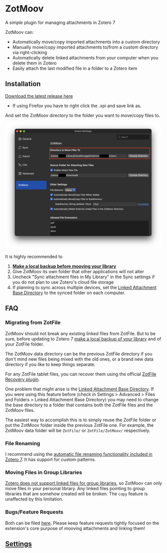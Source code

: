 # ZotMoov
A *simple* plugin for managing attachments in Zotero 7

ZotMoov can:
- Automatically move/copy imported attachments into a custom directory
- Manually move/copy imported attachments to/from a custom directory via right-clicking
- Automatically delete linked attachments from your computer when you delete them in Zotero
- Easily attach the last modified file in a folder to a Zotero item

## Installation

[Download the latest release here](https://github.com/wileyyugioh/zotmoov/releases/latest)
- If using Firefox you have to right click the .xpi and save link as.

And set the ZotMoov directory to the folder you want to move/copy files to.

<img src="res/Image2.png" width="500"/>

It is highly recommended to
1. **[Make a local backup before mooving your library](https://www.zotero.org/support/zotero_data#backing_up_your_zotero_data)**
2. Give ZotMoov its own folder that other applications will not alter
3. Uncheck "Sync attachment files in My Library" in the Sync settings if you do not plan to use Zotero's cloud file storage
4. If planning to sync across multiple devices, set the [Linked Attachment Base Directory](https://www.zotero.org/support/preferences/advanced#linked_attachment_base_directory) to the synced folder on each computer.

## FAQ

### Migrating from ZotFile

ZotMoov should not break any existing linked files from ZotFile. But to be sure, before updating to Zotero 7 [make a local backup of your library](https://www.zotero.org/support/zotero_data#backing_up_your_zotero_data) and of your ZotFile folder.

The ZotMoov data directory can be the previous ZotFile directory if you don't mind new files being mixed with the old ones, or a brand new data directory if you like to keep things separate.

For any ZotFile tablet files, you can recover them using the official [ZotFile Recovery plugin](https://github.com/jlegewie/ZotFile-Recovery).

One problem that might arise is the [Linked Attachment Base Directory](https://www.zotero.org/support/preferences/advanced#linked_attachment_base_directory). If you were using this feature before (check in Settings > Advanced > Files and Folders > Linked Attachment Base Directory) you may need to change the base directory to a folder that contains both the ZotFile files and the ZotMoov files.

The easiest way to accomplish this is to simply reuse the ZotFile folder or put the ZotMoov folder inside the previous ZotFile one. For example, the ZotMoov data folder will be `ZotFile/` or `ZotFile/ZotMoov/` respectively.

### File Renaming

I recommend using the [automatic file renaming functionality included in Zotero 7](https://www.zotero.org/support/file_renaming). It has support for custom patterns.

### Moving Files in Group Libraries

[Zotero does not support linked files for group libraries](https://www.zotero.org/support/attaching_files#linked_files), so ZotMoov can only move files in your personal library. Any linked files pointing to group libraries that are somehow created will be broken. The `copy` feature is unaffected by this limitation.

### Bugs/Feature Requests

Both can be filed [here](https://github.com/wileyyugioh/zotmoov/issues). Please keep feature requests tightly focused on the extension's core purpose of mooving attachments and linking them!

## [Settings](docs/SETTINGS_INFO.md)